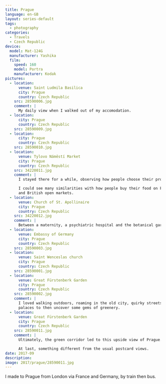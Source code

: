 ```yaml
---
title: Prague
language: en-GB
layout: series-default
tags:
  - photography
categories:
  - Travels
  - Czech Republic
device:
  model: Mat-124G
  manufacturer: Yashika
  film:
    speed: 160
    model: Portra
    manufacturer: Kodak
pictures:
  - location:
      venue: Saint Ludmila Basilica
      city: Prague
      country: Czech Republic
    src: 28590006.jpg
    comment: |
      My daily view when I walked out of my accomodation.
  - location:
      city: Prague
      country: Czech Republic
    src: 28590009.jpg
  - location:
      city: Prague
      country: Czech Republic
    src: 28590010.jpg
  - location:
      venue: Tylovo Náměstí Market
      city: Prague
      country: Czech Republic
    src: 34220011.jpg
    comment: |
      I stayed there for a while, observing how people choose their products.

      I could see many similarities with how people buy their food on French
      and British open markets.
  - location:
      venue: Church of St. Apollinaire
      city: Prague
      country: Czech Republic
    src: 34220012.jpg
    comment: |
      Between a maternity, a psychiatric hospital and the botanical garden.
  - location:
      venue: Embassy of Germany
      city: Prague
      country: Czech Republic
    src: 28590003.jpg
  - location:
      venue: Saint Wenceslas church
      city: Prague
      country: Czech Republic
    src: 28590001.jpg
  - location:
      venue: Great Fürstenberk Garden
      city: Prague
      country: Czech Republic
    src: 28590002.jpg
    comment: |
      I loved walking outdoors, roaming in the old city, quirky streets and
      palaces to then uncover some gems of greenery.
  - location:
      venue: Great Fürstenberk Garden
      city: Prague
      country: Czech Republic
    src: 28590011.jpg
    comment: |
      Ultimately, the green corridor led to this upside view of Prague.

      At last, something different from the usual postcard views.
date: 2017-09
description:
image: 2017/prague/28590011.jpg
---
```


I made to Prague from London via France and Germany, by train then bus.
